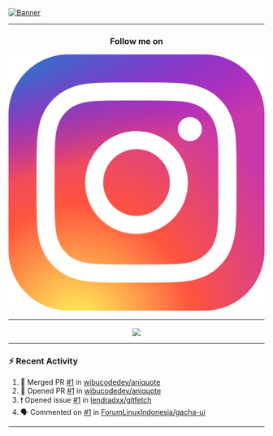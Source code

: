 [![Banner](https://github.com/lendradxx/lendradxx/blob/master/assets/banner-top.png)](https://github.com/lendradxx)

---

<h3 align="center">Follow me on</h3>
<p align="center">
  <a href="https://instagram.com/lendradxx"><img src="https://github.com/tandpfun/skill-icons/raw/main/icons/Instagram.svg"></a>
</p>

---

<p align="center">
<img src="https://github-profile-trophy.vercel.app/?username=lendradxx&theme=discord&no-frame=true&margin-w=10&margin-h=10" align="center" />
</p>

---

<!-- <p align="center">
  <a href="https://github.com/lendradxx">
    <img src="https://skillicons.dev/icons?i=flutter,tauri,gtk,qt,git,vscode,docker,androidstudio,idea,figma,linux,react,electron,tailwind,nodejs,html,css,js,ts,sass,rust,go,nim,py,v,cpp,c,cs,angular,svelte,lua,md,github,vala,vite,vue,zig,scala,ruby,kotlin,java,gitlab,scala,swift,perl,ocaml,bash,deno,dotnet,godot,ember,laravel,php,rocket,vercel,mysql,mongodb,redis,cloudflare,dart" />
  </a>
</p> -->

<!-- <p>
<img src="https://github.com/lendradxx/lendradxx/blob/assets/snake.svg?raw" align="center" />
</p> -->

### :zap: Recent Activity

<!--START_SECTION:activity-->
1. 🎉 Merged PR [#1](https://github.com/wibucodedev/aniquote/pull/1) in [wibucodedev/aniquote](https://github.com/wibucodedev/aniquote)
2. 💪 Opened PR [#1](https://github.com/wibucodedev/aniquote/pull/1) in [wibucodedev/aniquote](https://github.com/wibucodedev/aniquote)
3. ❗️ Opened issue [#1](https://github.com/lendradxx/gitfetch/issues/1) in [lendradxx/gitfetch](https://github.com/lendradxx/gitfetch)
4. 🗣 Commented on [#1](https://github.com/ForumLinuxIndonesia/gacha-ui/issues/1) in [ForumLinuxIndonesia/gacha-ui](https://github.com/ForumLinuxIndonesia/gacha-ui)
<!--END_SECTION:activity-->

---
